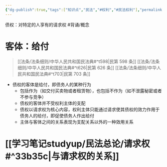 ```yaml
---
{"dg-publish":true,"tags":["知识点","民法","#权利","#民法权利"],"permalink":"/学习笔记studyup/民法总论/债权/","dgPassFrontmatter":true,"created":"2024-07-12T15:52:55.393+08:00","updated":"2024-11-01T14:31:56.806+08:00"}
---
```


债权：对特定的人享有的请求权 #背诵/概念 
# 客体：给付
> [[法条/法条细则/中华人民共和国民法典#^t598\|民第 598 条]] [[法条/法条细则/中华人民共和国民法典#^t626\|民第 626 条]] [[法条/法条细则/中华人民共和国民法典#^t703\|民第 703 条]]
- 债权的客体是给付，即债务人的某种行为
	- 包括作为（如交付买卖物或者租赁物），也包括不作为（如不泄露秘密或者不参与竞争）
	- 债权的客体并不受权利主体的支配
	- 债权以请求权为核心内容，权利主体只能通过请求使其债权的效力作用于债务人的给付，即促使债务人作出给付
	- 主体与客体之间的关系表现为支配关系以外的一种效用关系

# [[学习笔记studyup/民法总论/请求权#^33b35c\|与请求权的关系]]